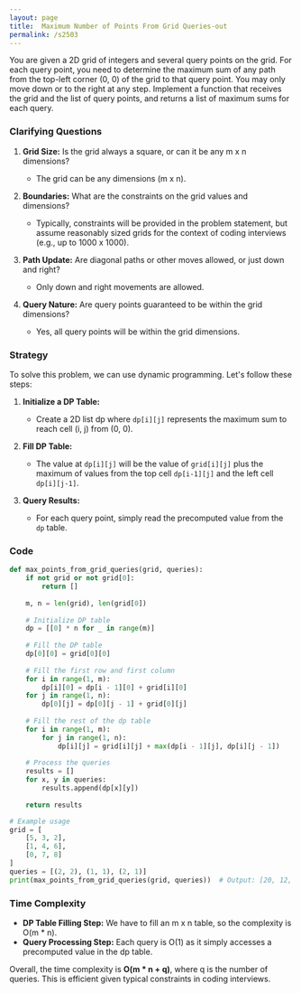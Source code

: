 ```yaml
---
layout: page
title:  Maximum Number of Points From Grid Queries-out
permalink: /s2503
---
```


You are given a 2D grid of integers and several query points on the grid. For each query point, you need to determine the maximum sum of any path from the top-left corner (0, 0) of the grid to that query point. You may only move down or to the right at any step. Implement a function that receives the grid and the list of query points, and returns a list of maximum sums for each query.

### Clarifying Questions

1. **Grid Size:** Is the grid always a square, or can it be any m x n dimensions?
    - The grid can be any dimensions (m x n).

2. **Boundaries:** What are the constraints on the grid values and dimensions?
    - Typically, constraints will be provided in the problem statement, but assume reasonably sized grids for the context of coding interviews (e.g., up to 1000 x 1000).

3. **Path Update:** Are diagonal paths or other moves allowed, or just down and right?
    - Only down and right movements are allowed.

4. **Query Nature:** Are query points guaranteed to be within the grid dimensions?
    - Yes, all query points will be within the grid dimensions.

### Strategy

To solve this problem, we can use dynamic programming. Let's follow these steps:

1. **Initialize a DP Table:**
   - Create a 2D list dp where `dp[i][j]` represents the maximum sum to reach cell (i, j) from (0, 0).

2. **Fill DP Table:**
   - The value at `dp[i][j]` will be the value of `grid[i][j]` plus the maximum of values from the top cell `dp[i-1][j]` and the left cell `dp[i][j-1]`.

3. **Query Results:**
   - For each query point, simply read the precomputed value from the `dp` table.

### Code

```python
def max_points_from_grid_queries(grid, queries):
    if not grid or not grid[0]:
        return []
        
    m, n = len(grid), len(grid[0])
    
    # Initialize DP table
    dp = [[0] * n for _ in range(m)]
    
    # Fill the DP table
    dp[0][0] = grid[0][0]
    
    # Fill the first row and first column
    for i in range(1, m):
        dp[i][0] = dp[i - 1][0] + grid[i][0]
    for j in range(1, n):
        dp[0][j] = dp[0][j - 1] + grid[0][j]
    
    # Fill the rest of the dp table
    for i in range(1, m):
        for j in range(1, n):
            dp[i][j] = grid[i][j] + max(dp[i - 1][j], dp[i][j - 1])
    
    # Process the queries
    results = []
    for x, y in queries:
        results.append(dp[x][y])
    
    return results

# Example usage
grid = [
    [5, 3, 2],
    [1, 4, 6],
    [0, 7, 8]
]
queries = [(2, 2), (1, 1), (2, 1)]
print(max_points_from_grid_queries(grid, queries))  # Output: [20, 12, 15]
```

### Time Complexity

- **DP Table Filling Step:** We have to fill an m x n table, so the complexity is O(m * n).
- **Query Processing Step:** Each query is O(1) as it simply accesses a precomputed value in the dp table.

Overall, the time complexity is **O(m * n + q)**, where q is the number of queries. This is efficient given typical constraints in coding interviews.